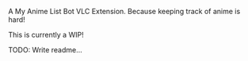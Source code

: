 A My Anime List Bot VLC Extension. Because keeping track of anime is hard!

This is currently a WIP!

TODO: Write readme...
